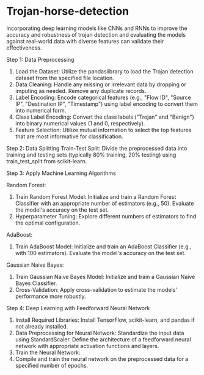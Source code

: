 # Trojan-horse-detection
Incorporating deep learning models like CNNs and RNNs to improve the accuracy and robustness of trojan detection and evaluating the models against real-world data with diverse features can validate their effectiveness. 

Step 1: Data Preprocessing
1. Load the Dataset: Utilize the pandaslibrary to load the Trojan detection dataset from
the specified file location.
2. Data Cleaning: Handle any missing or irrelevant data by dropping or imputing as
needed. Remove any duplicate records.
3. Label Encoding: Encode categorical features (e.g., "Flow ID", "Source IP",
"Destination IP", "Timestamp") using label encoding to convert them into numerical
form.
4. Class Label Encoding: Convert the class labels ("Trojan" and "Benign") into binary
numerical values (1 and 0, respectively).
5. Feature Selection: Utilize mutual information to select the top features that are most
informative for classification.


Step 2: Data Splitting
Train-Test Split: Divide the preprocessed data into training and testing sets (typically 80%
training, 20% testing) using train_test_split from scikit-learn.


Step 3: Apply Machine Learning Algorithms

Random Forest:
1. Train Random Forest Model:
Initialize and train a Random Forest Classifier with an appropriate number of
estimators (e.g., 50).
Evaluate the model's accuracy on the test set.
2. Hyperparameter Tuning:
Explore different numbers of estimators to find the optimal configuration.

AdaBoost:
1. Train AdaBoost Model:
Initialize and train an AdaBoost Classifier (e.g., with 100 estimators).
Evaluate the model's accuracy on the test set.

Gaussian Naive Bayes:
1. Train Gaussian Naive Bayes Model:
Initialize and train a Gaussian Naive Bayes Classifier.
2. Cross-Validation:
Apply cross-validation to estimate the models' performance more robustly.


Step 4: Deep Learning with Feedforward Neural Network
1. Install Required Libraries:
Install TensorFlow, scikit-learn, and pandas if not already installed.
2. Data Preprocessing for Neural Network:
Standardize the input data using StandardScaler.
Define the architecture of a feedforward neural network with appropriate activation
functions and layers.
3. Train the Neural Network:
4. Compile and train the neural network on the preprocessed data for a specified
number of epochs.

